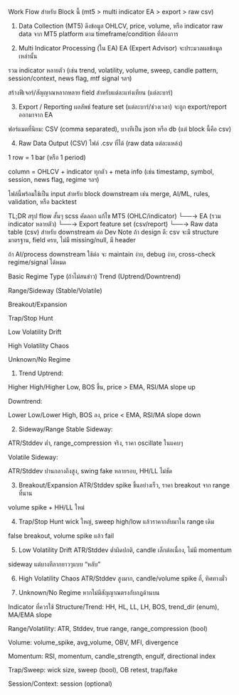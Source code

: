 Work Flow สำหรับ Block นี้ (mt5 > multi indicator EA > export > raw csv)

1. Data Collection (MT5)
   ดึงข้อมูล OHLCV, price, volume, หรือ indicator raw data จาก MT5 platform ตาม timeframe/condition ที่ต้องการ

2. Multi Indicator Processing (ใน EA)
   EA (Expert Advisor) จะประมวลผลข้อมูลเหล่านั้น

รวม indicator หลายตัว (เช่น trend, volatility, volume, sweep, candle pattern, session/context, news flag, mtf signal ฯลฯ)

สร้างฟีเจอร์/สัญญาณหลากหลาย field สำหรับแต่ละแท่งเทียน (แต่ละบาร์)

3. Export / Reporting
   ผลลัพธ์ feature set (แต่ละบาร์/ช่วงเวลา) จะถูก export/report ออกมาจาก EA

ฟอร์แมตที่นิยม: CSV (comma separated), บางทีเป็น json หรือ db (แต่ block นี้คือ csv)

4. Raw Data Output (CSV)
   ไฟล์ .csv ที่ได้ (raw data แต่ละแหล่ง)

1 row = 1 bar (หรือ 1 period)

column = OHLCV + indicator ทุกตัว + meta info (เช่น timestamp, symbol, session, news flag, regime ฯลฯ)

ไฟล์นี้พร้อมใช้เป็น input สำหรับ block downstream
เช่น merge, AI/ML, rules, validation, หรือ backtest

TL;DR สรุป flow สั้นๆ
scss
คัดลอก
แก้ไข
MT5 (OHLC/indicator)
└──→ EA (รวม indicator หลายตัว)
└──→ Export feature set (csv/report)
└──→ Raw data table (csv) สำหรับ downstream ต่อ
Dev Note
ถ้า design ดี: csv จะมี structure มาตรฐาน, field ครบ, ไม่มี missing/null, มี header

ถ้า AI/process downstream ใช้ต่อ จะ maintain ง่าย, debug ง่าย, cross-check regime/signal ได้หมด

Basic Regime Type (ถ้าไม่สนข่าว)
Trend (Uptrend/Downtrend)

Range/Sideway (Stable/Volatile)

Breakout/Expansion

Trap/Stop Hunt

Low Volatility Drift

High Volatility Chaos

Unknown/No Regime

1. Trend
   Uptrend:

Higher High/Higher Low, BOS ขึ้น, price > EMA, RSI/MA slope up

Downtrend:

Lower Low/Lower High, BOS ลง, price < EMA, RSI/MA slope down

2. Sideway/Range
   Stable Sideway:

ATR/Stddev ต่ำ, range_compression จริง, ราคา oscillate ในแคบๆ

Volatile Sideway:

ATR/Stddev ปานกลางถึงสูง, swing fake หลายรอบ, HH/LL ไม่ชัด

3. Breakout/Expansion
   ATR/Stddev spike ขึ้นอย่างเร็ว, ราคา breakout จาก range ที่นาน

volume spike + HH/LL ใหม่

4. Trap/Stop Hunt
   wick ใหญ่, sweep high/low แล้วราคากลับมาใน range เดิม

false breakout, volume spike แล้ว fail

5. Low Volatility Drift
   ATR/Stddev ต่ำผิดปกติ, candle เล็กต่อเนื่อง, ไม่มี momentum

sideway แต่บางทีลากยาวๆแบบ “หลับ”

6. High Volatility Chaos
   ATR/Stddev สูงมาก, candle/volume spike ถี่, ทิศทางมั่ว

7. Unknown/No Regime
   หากไม่มีสัญญาณตรงกับกฎด้านบน

Indicator ที่ควรใช้
Structure/Trend: HH, HL, LL, LH, BOS, trend_dir (enum), MA/EMA slope

Range/Volatility: ATR, Stddev, true range, range_compression (bool)

Volume: volume_spike, avg_volume, OBV, MFI, divergence

Momentum: RSI, momentum, candle_strength, engulf, directional index

Trap/Sweep: wick size, sweep (bool), OB retest, trap/fake

Session/Context: session (optional)
